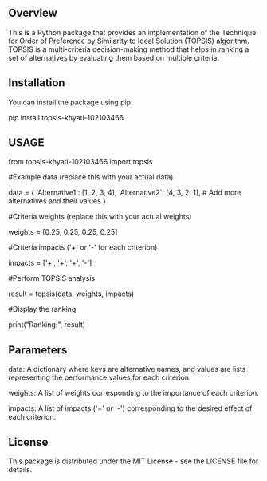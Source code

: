 
## Overview

This is a Python package that provides an implementation of the Technique for Order of Preference by Similarity to Ideal Solution (TOPSIS) algorithm. TOPSIS is a multi-criteria decision-making method that helps in ranking a set of alternatives by evaluating them based on multiple criteria.

## Installation

You can install the package using pip:

pip install topsis-khyati-102103466

## USAGE
from topsis-khyati-102103466 import topsis

#Example data (replace this with your actual data)

data = {
    'Alternative1': [1, 2, 3, 4],
    'Alternative2': [4, 3, 2, 1],
    # Add more alternatives and their values
}

#Criteria weights (replace this with your actual weights)

weights = [0.25, 0.25, 0.25, 0.25]

#Criteria impacts ('+' or '-' for each criterion)

impacts = ['+', '+', '+', '-']

#Perform TOPSIS analysis

result = topsis(data, weights, impacts)

#Display the ranking

print("Ranking:", result)


## Parameters
data: A dictionary where keys are alternative names, and values are lists representing the performance values for each criterion.

weights: A list of weights corresponding to the importance of each criterion.

impacts: A list of impacts ('+' or '-') corresponding to the desired effect of each criterion.

## License
This package is distributed under the MIT License - see the LICENSE file for details.